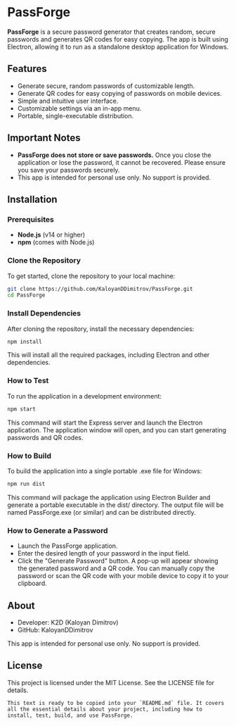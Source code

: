 # PassForge

**PassForge** is a secure password generator that creates random, secure passwords and generates QR codes for easy copying. The app is built using Electron, allowing it to run as a standalone desktop application for Windows.

## Features

- Generate secure, random passwords of customizable length.
- Generate QR codes for easy copying of passwords on mobile devices.
- Simple and intuitive user interface.
- Customizable settings via an in-app menu.
- Portable, single-executable distribution.

## Important Notes

- **PassForge does not store or save passwords.** Once you close the application or lose the password, it cannot be recovered. Please ensure you save your passwords securely.
- This app is intended for personal use only. No support is provided.

## Installation

### Prerequisites

- **Node.js** (v14 or higher)
- **npm** (comes with Node.js)

### Clone the Repository

To get started, clone the repository to your local machine:

```bash
git clone https://github.com/KaloyanDDimitrov/PassForge.git
cd PassForge
```

### Install Dependencies

After cloning the repository, install the necessary dependencies:

```bash
npm install
```

This will install all the required packages, including Electron and other dependencies.

### How to Test
To run the application in a development environment:

```bash
npm start
```

This command will start the Express server and launch the Electron application. The application window will open, and you can start generating passwords and QR codes.

### How to Build

To build the application into a single portable .exe file for Windows:

```bash
npm run dist
```

This command will package the application using Electron Builder and generate a portable executable in the dist/ directory. The output file will be named PassForge.exe (or similar) and can be distributed directly.

### How to Generate a Password

- Launch the PassForge application.
- Enter the desired length of your password in the input field.
- Click the "Generate Password" button.
A pop-up will appear showing the generated password and a QR code.
You can manually copy the password or scan the QR code with your mobile device to copy it to your clipboard.

## About
- Developer: K2D (Kaloyan Dimitrov)
- GitHub: KaloyanDDimitrov

This app is intended for personal use only. No support is provided.

## License
This project is licensed under the MIT License. See the LICENSE file for details.

```vbnet
This text is ready to be copied into your `README.md` file. It covers all the essential details about your project, including how to install, test, build, and use PassForge.
```